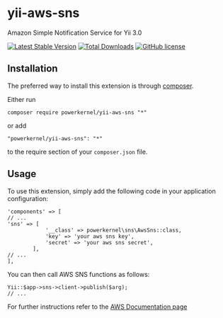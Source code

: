 # yii-aws-sns
Amazon Simple Notification Service for Yii 3.0

[![Latest Stable Version](https://img.shields.io/github/release/powerkernel/yii-aws-sns.svg)](https://github.com/powerkernel/yii-aws-sns/releases)
[![Total Downloads](https://img.shields.io/packagist/dt/powerkernel/yii-aws-sns.svg)](https://packagist.org/packages/powerkernel/yii-aws-sns)
[![GitHub license](https://img.shields.io/github/license/powerkernel/yii-aws-sns.svg)](https://github.com/powerkernel/yii-aws-sns/blob/master/LICENSE)


Installation
------------

The preferred way to install this extension is through [composer](http://getcomposer.org/download/).

Either run

```
composer require powerkernel/yii-aws-sns "*"
```

or add

```
"powerkernel/yii-aws-sns": "*"
```

to the require section of your `composer.json` file.

Usage
-----

To use this extension, simply add the following code in your application configuration:
```
'components' => [
// ...
'sns' => [
            '__class' => powerkernel\sns\AwsSns::class,
            'key' => 'your aws sns key',
            'secret' => 'your aws sns secret',
        ],
// ...        
], 
```
You can then call AWS SNS functions as follows:
```
Yii::$app->sns->client->publish($arg);
// ...
```
For further instructions refer to the [AWS Documentation page](https://aws.amazon.com/sns/)
